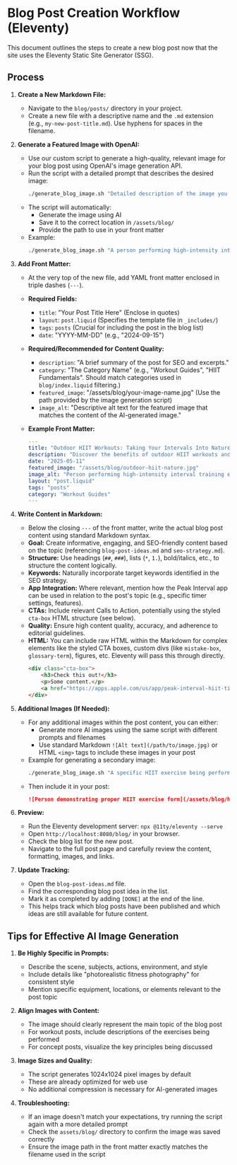 # Blog Post Creation Workflow (Eleventy)

This document outlines the steps to create a new blog post now that the site uses the Eleventy Static Site Generator (SSG).

## Process

1.  **Create a New Markdown File:**
    *   Navigate to the `blog/posts/` directory in your project.
    *   Create a new file with a descriptive name and the `.md` extension (e.g., `my-new-post-title.md`). Use hyphens for spaces in the filename.

2.  **Generate a Featured Image with OpenAI:**
    *   Use our custom script to generate a high-quality, relevant image for your blog post using OpenAI's image generation API.
    *   Run the script with a detailed prompt that describes the desired image:
        ```bash
        ./generate_blog_image.sh "Detailed description of the image you want, including style details like 'photorealistic'" "filename-for-image.jpg"
        ```
    *   The script will automatically:
        *   Generate the image using AI
        *   Save it to the correct location in `/assets/blog/`
        *   Provide the path to use in your front matter
    *   Example:
        ```bash
        ./generate_blog_image.sh "A person performing high-intensity interval training exercises outdoors with mountains in the background, photorealistic fitness photography" "hiit-nature-workout.jpg"
        ```

3.  **Add Front Matter:**
    *   At the very top of the new file, add YAML front matter enclosed in triple dashes (`---`).
    *   **Required Fields:**
        *   `title`: "Your Post Title Here" (Enclose in quotes)
        *   `layout`: `post.liquid` (Specifies the template file in `_includes/`)
        *   `tags`: `posts` (Crucial for including the post in the blog list)
        *   `date`: "YYYY-MM-DD" (e.g., "2024-09-15")
    *   **Required/Recommended for Content Quality:**
        *   `description`: "A brief summary of the post for SEO and excerpts."
        *   `category`: "The Category Name" (e.g., "Workout Guides", "HIIT Fundamentals". Should match categories used in `blog/index.liquid` filtering.)
        *   `featured_image`: "/assets/blog/your-image-name.jpg" (Use the path provided by the image generation script)
        *   `image_alt`: "Descriptive alt text for the featured image that matches the content of the AI-generated image."

    *   **Example Front Matter:**
        ```yaml
        ---
        title: "Outdoor HIIT Workouts: Taking Your Intervals Into Nature"
        description: "Discover the benefits of outdoor HIIT workouts and learn how to create effective interval training sessions using natural environments and minimal equipment."
        date: "2025-05-11"
        featured_image: "/assets/blog/outdoor-hiit-nature.jpg"
        image_alt: "Person performing high-intensity interval training exercises in a scenic natural outdoor setting with mountains and trees"
        layout: "post.liquid"
        tags: "posts"
        category: "Workout Guides"
        ---
        ```

4.  **Write Content in Markdown:**
    *   Below the closing `---` of the front matter, write the actual blog post content using standard Markdown syntax.
    *   **Goal:** Create informative, engaging, and SEO-friendly content based on the topic (referencing `blog-post-ideas.md` and `seo-strategy.md`).
    *   **Structure:** Use headings (`##`, `###`), lists (`*`, `1.`), bold/italics, etc., to structure the content logically.
    *   **Keywords:** Naturally incorporate target keywords identified in the SEO strategy.
    *   **App Integration:** Where relevant, mention how the Peak Interval app can be used in relation to the post's topic (e.g., specific timer settings, features).
    *   **CTAs:** Include relevant Calls to Action, potentially using the styled `cta-box` HTML structure (see below).
    *   **Quality:** Ensure high content quality, accuracy, and adherence to editorial guidelines.
    *   **HTML:** You can include raw HTML within the Markdown for complex elements like the styled CTA boxes, custom divs (like `mistake-box`, `glossary-term`), figures, etc. Eleventy will pass this through directly.
        ```html
        <div class="cta-box">
            <h3>Check this out!</h3>
            <p>Some content.</p>
            <a href="https://apps.apple.com/us/app/peak-interval-hiit-timer/id6741055716" class="cta-button">Download Peak Interval</a>
        </div>
        ```

5.  **Additional Images (If Needed):**
    *   For any additional images within the post content, you can either:
        *   Generate more AI images using the same script with different prompts and filenames
        *   Use standard Markdown `![Alt text](/path/to/image.jpg)` or HTML `<img>` tags to include these images in your post
    *   Example for generating a secondary image:
        ```bash
        ./generate_blog_image.sh "A specific HIIT exercise being performed in a park, side angle view, photorealistic" "hiit-exercise-demo.jpg"
        ```
    *   Then include it in your post:
        ```markdown
        ![Person demonstrating proper HIIT exercise form](/assets/blog/hiit-exercise-demo.jpg)
        ```

6.  **Preview:**
    *   Run the Eleventy development server: `npx @11ty/eleventy --serve`
    *   Open `http://localhost:8080/blog/` in your browser.
    *   Check the blog list for the new post.
    *   Navigate to the full post page and carefully review the content, formatting, images, and links.

7.  **Update Tracking:**
    *   Open the `blog-post-ideas.md` file.
    *   Find the corresponding blog post idea in the list.
    *   Mark it as completed by adding `[DONE]` at the end of the line.
    *   This helps track which blog posts have been published and which ideas are still available for future content.

## Tips for Effective AI Image Generation

1. **Be Highly Specific in Prompts:**
   * Describe the scene, subjects, actions, environment, and style
   * Include details like "photorealistic fitness photography" for consistent style
   * Mention specific equipment, locations, or elements relevant to the post topic

2. **Align Images with Content:**
   * The image should clearly represent the main topic of the blog post
   * For workout posts, include descriptions of the exercises being performed
   * For concept posts, visualize the key principles being discussed

3. **Image Sizes and Quality:**
   * The script generates 1024x1024 pixel images by default
   * These are already optimized for web use
   * No additional compression is necessary for AI-generated images

4. **Troubleshooting:**
   * If an image doesn't match your expectations, try running the script again with a more detailed prompt
   * Check the `assets/blog/` directory to confirm the image was saved correctly
   * Ensure the image path in the front matter exactly matches the filename used in the script
